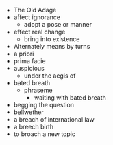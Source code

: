  - The Old Adage
 - affect ignorance 
    - adopt a pose or manner
 - effect real change
    - bring into existence
 - Alternately means by turns
 - a priori
 - prima facie
 - auspicious
    - under the aegis of
 - bated breath
    - phraseme
        - waiting with bated breath
 - begging the question
 - bellwether
 - a breach of international law
 - a breech birth
 - to broach a new topic